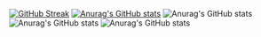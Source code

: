 [![GitHub Streak](https://streak-stats.demolab.com?user=Reem24R&theme=radical&hide_border=true)](https://git.io/streak-stats)
[![Anurag's GitHub stats](https://github-readme-stats.vercel.app/apiReem24R=anuraghazra)](https://github.com/anuraghazra/github-readme-stats)
![Anurag's GitHub stats](https://github-readme-stats.vercel.app/apiReem24R=anuraghazra&show_icons=true)
![Anurag's GitHub stats](https://github-readme-stats.vercel.app/apiReem24R=anuraghazra&show_icons=true&theme=radical)
![Anurag's GitHub stats](https://github-readme-stats.vercel.app/apiReem24R=anuraghazra&show_icons=true&theme=transparent)
